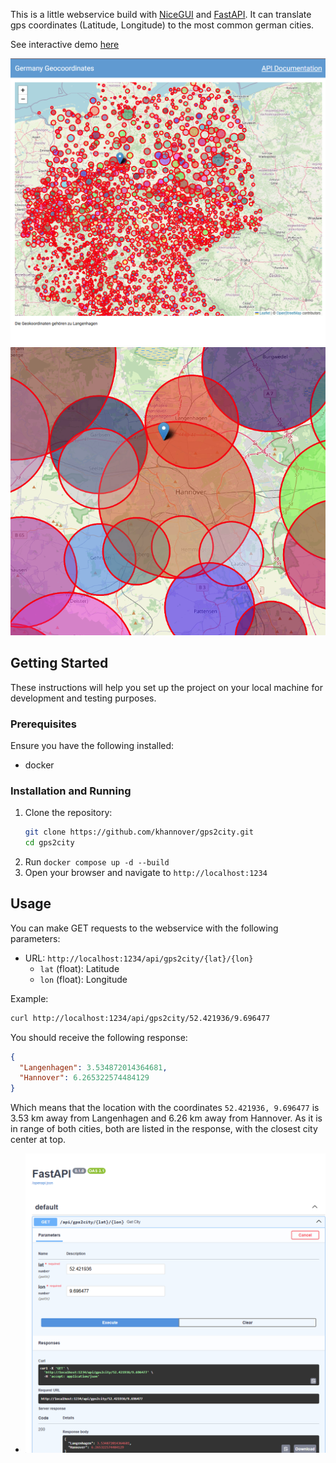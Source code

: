 This is a little webservice build with [NiceGUI](https://nicegui.io) and [FastAPI](https://fastapi.tiangolo.com/).
It can translate gps coordinates (Latitude, Longitude) to the most common german cities.

See interactive demo [here](https://gps2city.boxathome.net/)

![](demo.png)
![](demo_2.png)

## Getting Started

These instructions will help you set up the project on your local machine for development and testing purposes.

### Prerequisites

Ensure you have the following installed:
- docker

### Installation and Running

1. Clone the repository:
    ```sh
    git clone https://github.com/khannover/gps2city.git
    cd gps2city
    ```
2. Run `docker compose up -d --build`
3. Open your browser and navigate to `http://localhost:1234`

## Usage

You can make GET requests to the webservice with the following parameters:

- URL: `http://localhost:1234/api/gps2city/{lat}/{lon}`
  - `lat` (float): Latitude
  - `lon` (float): Longitude

Example:

```sh
curl http://localhost:1234/api/gps2city/52.421936/9.696477
```

You should receive the following response:

```json
{
  "Langenhagen": 3.534872014364681,
  "Hannover": 6.265322574484129
}
```

Which means that the location with the coordinates `52.421936, 9.696477` is 3.53 km away from Langenhagen and 6.26 km away from Hannover.
As it is in range of both cities, both are listed in the response, with the closest city center at top.

- ![](demo_docs.png)
